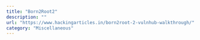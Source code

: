 ```yaml
---
title: "Born2Root2"
description: ""
url: "https://www.hackingarticles.in/born2root-2-vulnhub-walkthrough/"
category: "Miscellaneous"
---
```

